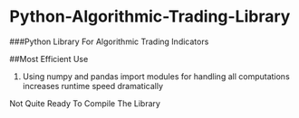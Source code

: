 # Python-Algorithmic-Trading-Library


###Python Library For Algorithmic Trading Indicators



##Most Efficient Use

1. Using numpy and pandas import modules for handling all computations increases runtime speed dramatically


Not Quite Ready To Compile The Library 

